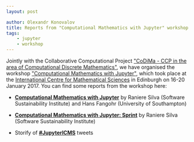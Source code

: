 ```yaml
---
layout: post

author: Olexandr Konovalov
title: Reports from "Computational Mathematics with Jupyter" workshop
tags:
    - jupyter
    - workshop
---
```


Jointly with the Collaborative Computational Project ["CoDiMa - CCP
in the area of Computational Discrete Mathematics"](http://www.codima.ac.uk/),
we have organised the workshop
["Computational Mathematics with Jupyter"](http://opendreamkit.org/meetings/2017-01-16-ICMS/),
which took place at the [International Centre for Mathematical Sciences](http://www.icms.org.uk/)
in Edinburgh on 16-20 January 2017. You can find some reports from the workshop here:

- [**Computational Mathematics with Jupyter**](https://www.software.ac.uk/blog/2017-02-07-computational-mathematics-jupyter)
by Raniere Silva (Software Sustainability Institute) and Hans Fangohr (University of Southampton)

- [**Computational Mathematics with Jupyter: Sprint**](https://www.software.ac.uk/blog/2017-02-13-computational-mathematics-jupyter-sprint)
by Raniere Silva (Software Sustainability Institute)

- Storify of [**#JupyterICMS**](https://storify.com/CIRCA_StAndrews/computational-mathematics-with-jupyter) tweets
